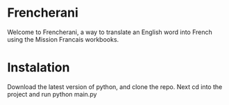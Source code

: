 # Frencherani

Welcome to Frencherani, a way to translate an English word into French using the Mission Francais workbooks.

# Instalation

Download the latest version of python, and clone the repo. Next cd into the project and run python main.py
